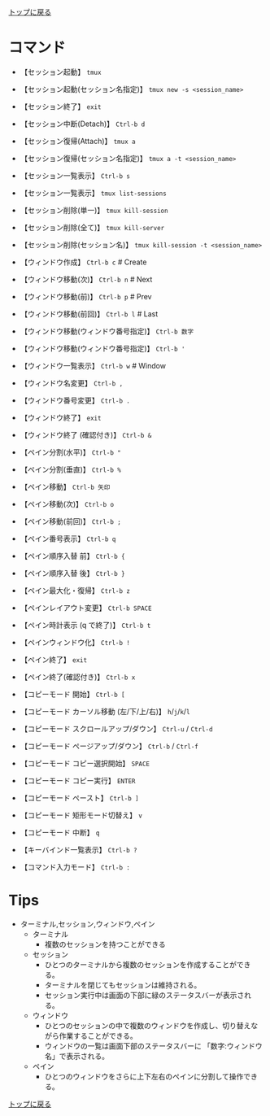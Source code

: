 [トップに戻る](../index.md)

# コマンド

- 【セッション起動】 `tmux`
- 【セッション起動(セッション名指定)】 `tmux new -s <session_name>`
- 【セッション終了】 `exit`
- 【セッション中断(Detach)】 `Ctrl-b d`
- 【セッション復帰(Attach)】 `tmux a`
- 【セッション復帰(セッション名指定)】 `tmux a -t <session_name>`
- 【セッション一覧表示】 `Ctrl-b s`
- 【セッション一覧表示】 `tmux list-sessions`
- 【セッション削除(単一)】 `tmux kill-session`
- 【セッション削除(全て)】 `tmux kill-server`
- 【セッション削除(セッション名)】 `tmux kill-session -t <session_name>`

- 【ウィンドウ作成】 `Ctrl-b c` # Create
- 【ウィンドウ移動(次)】 `Ctrl-b n` # Next
- 【ウィンドウ移動(前)】 `Ctrl-b p` # Prev
- 【ウィンドウ移動(前回)】 `Ctrl-b l` # Last
- 【ウィンドウ移動(ウィンドウ番号指定)】 `Ctrl-b 数字`
- 【ウィンドウ移動(ウィンドウ番号指定)】 `Ctrl-b '`
- 【ウィンドウ一覧表示】 `Ctrl-b w` # Window
- 【ウィンドウ名変更】 `Ctrl-b ,`
- 【ウィンドウ番号変更】 `Ctrl-b .`
- 【ウィンドウ終了】 `exit`
- 【ウィンドウ終了 (確認付き)】 `Ctrl-b &`

- 【ペイン分割(水平)】 `Ctrl-b "`
- 【ペイン分割(垂直)】 `Ctrl-b %`
- 【ペイン移動】 `Ctrl-b 矢印`
- 【ペイン移動(次)】 `Ctrl-b o`
- 【ペイン移動(前回)】 `Ctrl-b ;`
- 【ペイン番号表示】 `Ctrl-b q`
- 【ペイン順序入替 前】 `Ctrl-b {`
- 【ペイン順序入替 後】 `Ctrl-b }`
- 【ペイン最大化・復帰】 `Ctrl-b z`
- 【ペインレイアウト変更】 `Ctrl-b SPACE`
- 【ペイン時計表示 (q で終了)】 `Ctrl-b t`
- 【ペインウィンドウ化】 `Ctrl-b !`
- 【ペイン終了】 `exit`
- 【ペイン終了(確認付き)】 `Ctrl-b x`

- 【コピーモード 開始】 `Ctrl-b [`
- 【コピーモード カーソル移動 (左/下/上/右)】 `h`/`j`/`k`/`l`
- 【コピーモード スクロールアップ/ダウン】 `Ctrl-u` / `Ctrl-d`
- 【コピーモード ページアップ/ダウン】 `Ctrl-b` / `Ctrl-f`
- 【コピーモード コピー選択開始】 `SPACE`
- 【コピーモード コピー実行】 `ENTER`
- 【コピーモード ペースト】 `Ctrl-b ]`
- 【コピーモード 矩形モード切替え】 `v`
- 【コピーモード 中断】 `q`

- 【キーバインド一覧表示】 `Ctrl-b ?`
- 【コマンド入力モード】 `Ctrl-b :`

# Tips

- ターミナル,セッション,ウィンドウ,ペイン
	- ターミナル
		- 複数のセッションを持つことができる
	- セッション
		- ひとつのターミナルから複数のセッションを作成することができる。
		- ターミナルを閉じてもセッションは維持される。
		- セッション実行中は画面の下部に緑のステータスバーが表示される。
	- ウィンドウ
		- ひとつのセッションの中で複数のウィンドウを作成し、切り替えながら作業することができる。
		- ウィンドウの一覧は画面下部のステータスバーに 「数字:ウィンドウ名」で表示される。
	- ペイン
		- ひとつのウィンドウをさらに上下左右のペインに分割して操作できる。

[トップに戻る](../index.md)
